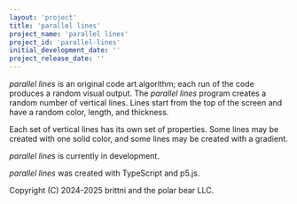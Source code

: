 ```yaml
---
layout: 'project'
title: 'parallel lines'
project_name: 'parallel lines'
project_id: 'parallel-lines'
initial_development_date: ''
project_release_date: ''
---
```


*parallel lines* is an original code art algorithm; each run of the code produces a random visual output.
The *parallel lines* program creates a random number of vertical lines. 
Lines start from the top of the screen and have a random color, length, and thickness.

Each set of vertical lines has its own set of properties.
Some lines may be created with one solid color, and some lines may be created with a gradient.

*parallel lines* is currently in development.

*parallel lines* was created with TypeScript and p5.js.

Copyright (C) 2024-2025 brittni and the polar bear LLC.
